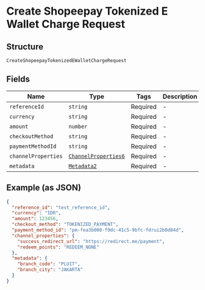 
# Create Shopeepay Tokenized E Wallet Charge Request

## Structure

`CreateShopeepayTokenizedEWalletChargeRequest`

## Fields

| Name | Type | Tags | Description |
|  --- | --- | --- | --- |
| `referenceId` | `string` | Required | - |
| `currency` | `string` | Required | - |
| `amount` | `number` | Required | - |
| `checkoutMethod` | `string` | Required | - |
| `paymentMethodId` | `string` | Required | - |
| `channelProperties` | [`ChannelProperties6`](/doc/models/channel-properties-6.md) | Required | - |
| `metadata` | [`Metadata2`](/doc/models/metadata-2.md) | Required | - |

## Example (as JSON)

```json
{
  "reference_id": "test_reference_id",
  "currency": "IDR",
  "amount": 123456,
  "checkout_method": "TOKENIZED_PAYMENT",
  "payment_method_id": "pm-fea3b000-f9dc-41c5-9bfc-fdrui2b0d84d",
  "channel_properties": {
    "success_redirect_url": "https://redirect.me/payment",
    "redeem_points": "REDEEM_NONE"
  },
  "metadata": {
    "branch_code": "PLUIT",
    "branch_city": "JAKARTA"
  }
}
```

